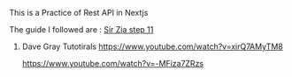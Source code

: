 This is a Practice of Rest API in Nextjs

The guide I followed are :
[Sir Zia step 11 ](https://github.com/panaverse/learn-nextjs/tree/main/step11_route_handler)

1. Dave Gray Tutotirals
   https://www.youtube.com/watch?v=xirQ7AMyTM8

   https://www.youtube.com/watch?v=-MFiza7ZRzs
